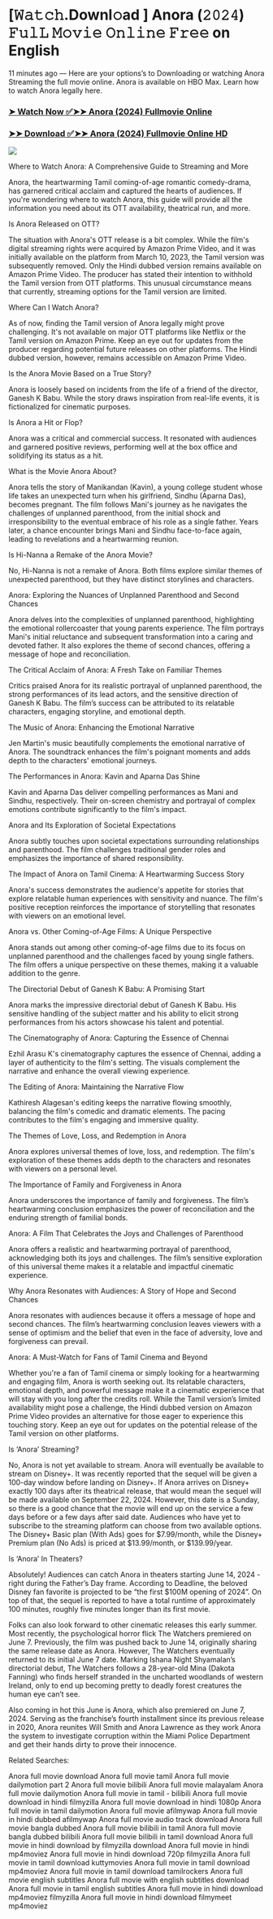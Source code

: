# [𝚆𝚊𝚝𝚌𝚑.Downl𝚘ad ] Anora (𝟸𝟶𝟸𝟺) 𝙵𝚞𝚕𝙻 𝙼𝚘𝚟𝚒𝚎 𝙾𝚗𝚕𝚒𝚗𝚎 𝙵𝚛𝚎𝚎 on English
11 minutes ago — Here are your options’s to Downloading or watching Anora Streaming the full movie online. Anora is available on HBO Max. Learn how to watch Anora legally here.


### [➤ Watch Now ✅➤➤ Anora (2024) Fullmovie Online](https://aaamiiin.com/en/movie/1064213/Anora-discod)

### [➤➤ Download ✅➤➤ Anora (2024) Fullmovie Online HD](https://aaamiiin.com/en/movie/1064213/Anora-discod)

<p dir="auto"><a href="https://aaamiiin.com/en/movie/1064213/Anora-discod" title="PLAY NOW" rel="nofollow"><img src="https://i.imgur.com/jhNGoEt.gif" style="max-width: 100%;"></a></p>

Where to Watch Anora: A Comprehensive Guide to Streaming and More

Anora, the heartwarming Tamil coming-of-age romantic comedy-drama, has garnered critical acclaim and captured the hearts of audiences. If you're wondering where to watch Anora, this guide will provide all the information you need about its OTT availability, theatrical run, and more.

Is Anora Released on OTT?

The situation with Anora's OTT release is a bit complex. While the film's digital streaming rights were acquired by Amazon Prime Video, and it was initially available on the platform from March 10, 2023, the Tamil version was subsequently removed. Only the Hindi dubbed version remains available on Amazon Prime Video. The producer has stated their intention to withhold the Tamil version from OTT platforms. This unusual circumstance means that currently, streaming options for the Tamil version are limited.

Where Can I Watch Anora?

As of now, finding the Tamil version of Anora legally might prove challenging. It's not available on major OTT platforms like Netflix or the Tamil version on Amazon Prime. Keep an eye out for updates from the producer regarding potential future releases on other platforms. The Hindi dubbed version, however, remains accessible on Amazon Prime Video.

Is the Anora Movie Based on a True Story?

Anora is loosely based on incidents from the life of a friend of the director, Ganesh K Babu. While the story draws inspiration from real-life events, it is fictionalized for cinematic purposes.

Is Anora a Hit or Flop?

Anora was a critical and commercial success. It resonated with audiences and garnered positive reviews, performing well at the box office and solidifying its status as a hit.

What is the Movie Anora About?

Anora tells the story of Manikandan (Kavin), a young college student whose life takes an unexpected turn when his girlfriend, Sindhu (Aparna Das), becomes pregnant. The film follows Mani's journey as he navigates the challenges of unplanned parenthood, from the initial shock and irresponsibility to the eventual embrace of his role as a single father. Years later, a chance encounter brings Mani and Sindhu face-to-face again, leading to revelations and a heartwarming reunion.

Is Hi-Nanna a Remake of the Anora Movie?

No, Hi-Nanna is not a remake of Anora. Both films explore similar themes of unexpected parenthood, but they have distinct storylines and characters.

Anora: Exploring the Nuances of Unplanned Parenthood and Second Chances

Anora delves into the complexities of unplanned parenthood, highlighting the emotional rollercoaster that young parents experience. The film portrays Mani's initial reluctance and subsequent transformation into a caring and devoted father. It also explores the theme of second chances, offering a message of hope and reconciliation.

The Critical Acclaim of Anora: A Fresh Take on Familiar Themes

Critics praised Anora for its realistic portrayal of unplanned parenthood, the strong performances of its lead actors, and the sensitive direction of Ganesh K Babu. The film’s success can be attributed to its relatable characters, engaging storyline, and emotional depth.

The Music of Anora: Enhancing the Emotional Narrative

Jen Martin's music beautifully complements the emotional narrative of Anora. The soundtrack enhances the film's poignant moments and adds depth to the characters' emotional journeys.

The Performances in Anora: Kavin and Aparna Das Shine

Kavin and Aparna Das deliver compelling performances as Mani and Sindhu, respectively. Their on-screen chemistry and portrayal of complex emotions contribute significantly to the film's impact.

Anora and Its Exploration of Societal Expectations

Anora subtly touches upon societal expectations surrounding relationships and parenthood. The film challenges traditional gender roles and emphasizes the importance of shared responsibility.

The Impact of Anora on Tamil Cinema: A Heartwarming Success Story

Anora's success demonstrates the audience's appetite for stories that explore relatable human experiences with sensitivity and nuance. The film's positive reception reinforces the importance of storytelling that resonates with viewers on an emotional level.

Anora vs. Other Coming-of-Age Films: A Unique Perspective

Anora stands out among other coming-of-age films due to its focus on unplanned parenthood and the challenges faced by young single fathers. The film offers a unique perspective on these themes, making it a valuable addition to the genre.

The Directorial Debut of Ganesh K Babu: A Promising Start

Anora marks the impressive directorial debut of Ganesh K Babu. His sensitive handling of the subject matter and his ability to elicit strong performances from his actors showcase his talent and potential.

The Cinematography of Anora: Capturing the Essence of Chennai

Ezhil Arasu K's cinematography captures the essence of Chennai, adding a layer of authenticity to the film's setting. The visuals complement the narrative and enhance the overall viewing experience.

The Editing of Anora: Maintaining the Narrative Flow

Kathiresh Alagesan's editing keeps the narrative flowing smoothly, balancing the film's comedic and dramatic elements. The pacing contributes to the film's engaging and immersive quality.

The Themes of Love, Loss, and Redemption in Anora

Anora explores universal themes of love, loss, and redemption. The film's exploration of these themes adds depth to the characters and resonates with viewers on a personal level.

The Importance of Family and Forgiveness in Anora

Anora underscores the importance of family and forgiveness. The film’s heartwarming conclusion emphasizes the power of reconciliation and the enduring strength of familial bonds.

Anora: A Film That Celebrates the Joys and Challenges of Parenthood

Anora offers a realistic and heartwarming portrayal of parenthood, acknowledging both its joys and challenges. The film’s sensitive exploration of this universal theme makes it a relatable and impactful cinematic experience.

Why Anora Resonates with Audiences: A Story of Hope and Second Chances

Anora resonates with audiences because it offers a message of hope and second chances. The film’s heartwarming conclusion leaves viewers with a sense of optimism and the belief that even in the face of adversity, love and forgiveness can prevail.

Anora: A Must-Watch for Fans of Tamil Cinema and Beyond

Whether you're a fan of Tamil cinema or simply looking for a heartwarming and engaging film, Anora is worth seeking out. Its relatable characters, emotional depth, and powerful message make it a cinematic experience that will stay with you long after the credits roll. While the Tamil version’s limited availability might pose a challenge, the Hindi dubbed version on Amazon Prime Video provides an alternative for those eager to experience this touching story. Keep an eye out for updates on the potential release of the Tamil version on other platforms.


Is ‘Anora’ Streaming?

No, Anora is not yet available to stream. Anora will eventually be available to stream on Disney+. It was recently reported that the sequel will be given a 100-day window before landing on Disney+. If Anora arrives on Disney+ exactly 100 days after its theatrical release, that would mean the sequel will be made available on September 22, 2024. However, this date is a Sunday, so there is a good chance that the movie will end up on the service a few days before or a few days after said date. Audiences who have yet to subscribe to the streaming platform can choose from two available options. The Disney+ Basic plan (With Ads) goes for $7.99/month, while the Disney+ Premium plan (No Ads) is priced at $13.99/month, or $139.99/year.

Is ‘Anora’ In Theaters?

Absolutely! Audiences can catch Anora in theaters starting June 14, 2024 - right during the Father’s Day frame. According to Deadline, the beloved Disney fan favorite is projected to be “the first $100M opening of 2024”. On top of that, the sequel is reported to have a total runtime of approximately 100 minutes, roughly five minutes longer than its first movie.

Folks can also look forward to other cinematic releases this early summer. Most recently, the psychological horror flick The Watchers premiered on June 7. Previously, the film was pushed back to June 14, originally sharing the same release date as Anora. However, The Watchers eventually returned to its initial June 7 date. Marking Ishana Night Shyamalan’s directorial debut, The Watchers follows a 28-year-old Mina (Dakota Fanning) who finds herself stranded in the uncharted woodlands of western Ireland, only to end up becoming pretty to deadly forest creatures the human eye can’t see.

Also coming in hot this June is Anora, which also premiered on June 7, 2024. Serving as the franchise’s fourth installment since its previous release in 2020, Anora reunites Will Smith and Anora Lawrence as they work Anora the system to investigate corruption within the Miami Police Department and get their hands dirty to prove their innocence.


Related Searches:

Anora full movie download
Anora full movie tamil
Anora full movie dailymotion part 2
Anora full movie bilibili
Anora full movie malayalam
Anora full movie dailymotion
Anora full movie in tamil - bilibili
Anora full movie download in hindi filmyzilla
Anora full movie download in hindi 1080p
Anora full movie in tamil dailymotion
Anora full movie afilmywap
Anora full movie in hindi dubbed afilmywap
Anora full movie audio track download
Anora full movie bangla dubbed
Anora full movie bilibili in tamil
Anora full movie bangla dubbed bilibili
Anora full movie bilibili in tamil download
Anora full movie in hindi download by filmyzilla
download Anora full movie in hindi mp4moviez
Anora full movie in hindi download 720p filmyzilla
Anora full movie in tamil download kuttymovies
Anora full movie in tamil download mp4moviez
Anora full movie in tamil download tamilrockers
Anora full movie english subtitles
Anora full movie with english subtitles download
Anora full movie in tamil english subtitles
Anora full movie in hindi download mp4moviez filmyzilla
Anora full movie in hindi download filmymeet mp4moviez
